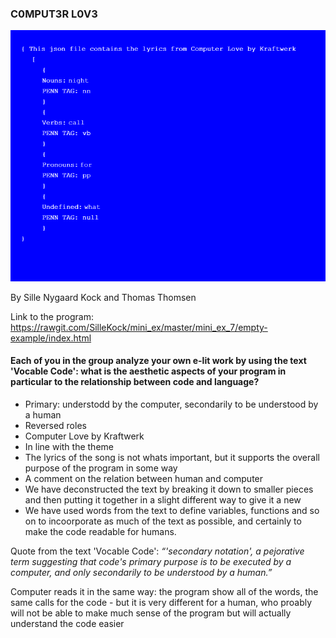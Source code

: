 ### C0MPUT3R L0V3 

![ScreenShot](Mini_ex7_scr.png)

By Sille Nygaard Kock and Thomas Thomsen

Link to the program: https://rawgit.com/SilleKock/mini_ex/master/mini_ex_7/empty-example/index.html

#### Each of you in the group analyze your own e-lit work by using the text 'Vocable Code': what is the aesthetic aspects of your program in particular to the relationship between code and language?

- Primary: understodd by the computer, secondarily to be understood by a human 
- Reversed roles 
- Computer Love by Kraftwerk 
- In line with the theme 
- The lyrics of the song is not whats important, but it supports the overall purpose of the program in some way 
- A comment on the relation between human and computer
- We have deconstructed the text by breaking it down to smaller pieces and then putting it together in a slight different way to give it a new
- We have used words from the text to define variables, functions and so on to incoorporate as much of the text as possible, and certainly to make the code readable for humans. 

Quote from the text 'Vocable Code': *“'secondary notation', a pejorative term suggesting that code's primary purpose is to be executed by a computer, and only secondarily to be understood by a human.”*

Computer reads it in the same way: the program show all of the words, the same calls for the code - but it is very different for a human, who proably will not be able to make much sense of the program but will actually understand the code easier


